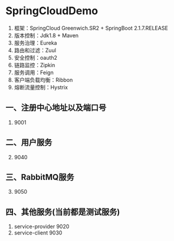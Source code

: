 # SpringCloudDemo
1. 框架：SpringCloud Greenwich.SR2 + SpringBoot 2.1.7.RELEASE
2. 版本控制：Jdk1.8 + Maven
3. 服务治理：Eureka
4. 路由和过滤：Zuul
5. 安全控制：oauth2
6. 链路监控：Zipkin
7. 服务调用：Feign
8. 客户端负载均衡：Ribbon
9. 熔断流量控制：Hystrix


## 一、注册中心地址以及端口号
1. 9001

## 二、用户服务
2. 9040

## 三、RabbitMQ服务
3. 9050

## 四、其他服务(当前都是测试服务)
1. service-provider 9020 
2. service-client 9030